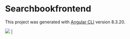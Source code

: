 # Searchbookfrontend

This project was generated with [Angular CLI](https://github.com/angular/angular-cli) version 8.3.20.

![](../master/demo.png)  |

